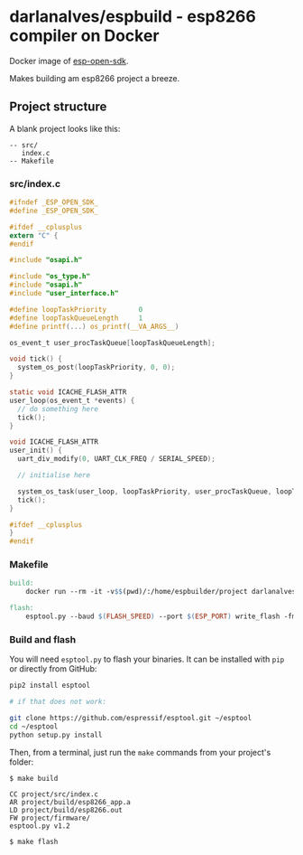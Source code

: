 # darlanalves/espbuild - esp8266 compiler on Docker

Docker image of [esp-open-sdk](https://github.com/pfalcon/esp-open-sdk).

Makes building am esp8266 project a breeze.

## Project structure

A blank project looks like this:

```
-- src/
   index.c
-- Makefile
```

### src/index.c

```c
#ifndef _ESP_OPEN_SDK_
#define _ESP_OPEN_SDK_

#ifdef __cplusplus
extern "C" {
#endif

#include "osapi.h"

#include "os_type.h"
#include "osapi.h"
#include "user_interface.h"

#define loopTaskPriority        0
#define loopTaskQueueLength     1
#define printf(...) os_printf(__VA_ARGS__)

os_event_t user_procTaskQueue[loopTaskQueueLength];

void tick() {
  system_os_post(loopTaskPriority, 0, 0);
}

static void ICACHE_FLASH_ATTR
user_loop(os_event_t *events) {
  // do something here
  tick();
}

void ICACHE_FLASH_ATTR
user_init() {
  uart_div_modify(0, UART_CLK_FREQ / SERIAL_SPEED);

  // initialise here

  system_os_task(user_loop, loopTaskPriority, user_procTaskQueue, loopTaskQueueLength);
  tick();
}

#ifdef __cplusplus
}
#endif
```

### Makefile

```makefile
build:
	docker run --rm -it -v$$(pwd)/:/home/espbuilder/project darlanalves/espbuild:latest

flash:
	esptool.py --baud $(FLASH_SPEED) --port $(ESP_PORT) write_flash -fm qio -fs 512KB 0x00000 firmware/0x00000.bin 0x10000 firmware/0x10000.bin 0x7c000 firmware/0x7c000.bin

```

### Build and flash

You will need `esptool.py` to flash your binaries.
It can be installed with `pip` or directly from GitHub:

```bash
pip2 install esptool

# if that does not work:

git clone https://github.com/espressif/esptool.git ~/esptool
cd ~/esptool
python setup.py install
```

Then, from a terminal, just run the `make` commands from your project's folder:

```
$ make build

CC project/src/index.c
AR project/build/esp8266_app.a
LD project/build/esp8266.out
FW project/firmware/
esptool.py v1.2

$ make flash

```

